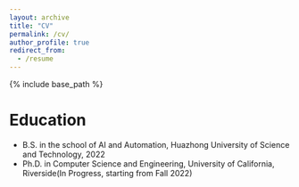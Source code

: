 ```yaml
---
layout: archive
title: "CV"
permalink: /cv/
author_profile: true
redirect_from:
  - /resume
---
```


{% include base_path %}

Education
======
* B.S. in the school of AI and Automation, Huazhong University of Science and Technology, 2022
* Ph.D. in Computer Science and Engineering, University of California, Riverside(In Progress, starting from Fall 2022)

